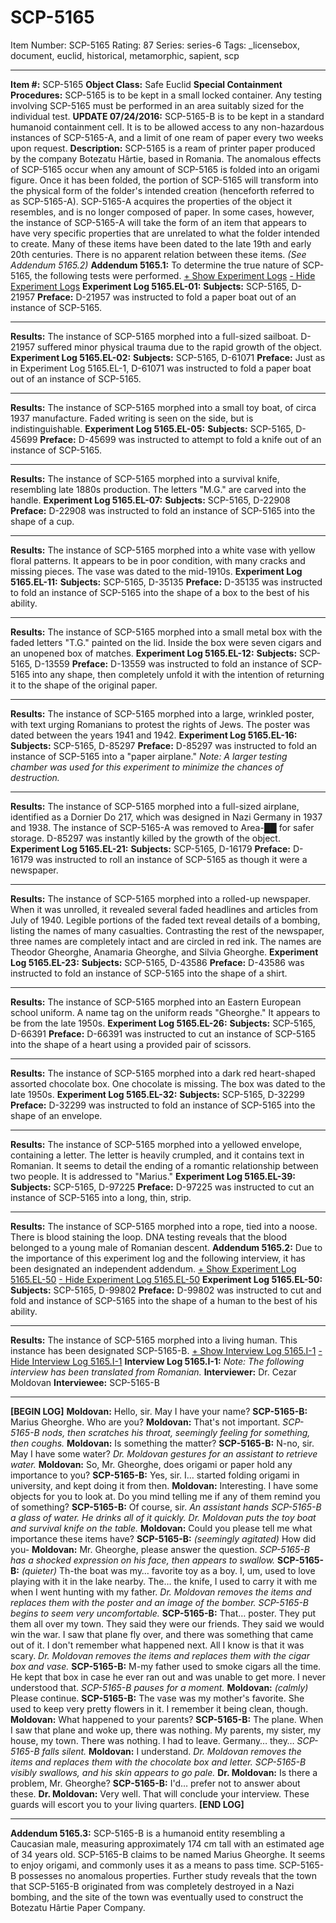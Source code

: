 # SCP-5165
Item Number: SCP-5165
Rating: 87
Series: series-6
Tags: _licensebox, document, euclid, historical, metamorphic, sapient, scp

---

**Item #:** SCP-5165
**Object Class:** Safe Euclid
**Special Containment Procedures:** SCP-5165 is to be kept in a small locked container. Any testing involving SCP-5165 must be performed in an area suitably sized for the individual test.
**UPDATE 07/24/2016:** SCP-5165-B is to be kept in a standard humanoid containment cell. It is to be allowed access to any non-hazardous instances of SCP-5165-A, and a limit of one ream of paper every two weeks upon request.
**Description:** SCP-5165 is a ream of printer paper produced by the company Botezatu Hârtie, based in Romania. The anomalous effects of SCP-5165 occur when any amount of SCP-5165 is folded into an origami figure. Once it has been folded, the portion of SCP-5165 will transform into the physical form of the folder's intended creation (henceforth referred to as SCP-5165-A). SCP-5165-A acquires the properties of the object it resembles, and is no longer composed of paper.
In some cases, however, the instance of SCP-5165-A will take the form of an item that appears to have very specific properties that are unrelated to what the folder intended to create. Many of these items have been dated to the late 19th and early 20th centuries. There is no apparent relation between these items. _(See Addendum 5165.2)_
**Addendum 5165.1:** To determine the true nature of SCP-5165, the following tests were performed.
[\+ Show Experiment Logs](javascript:;)
[\- Hide Experiment Logs](javascript:;)
**Experiment Log 5165.EL-01:**
**Subjects:** SCP-5165, D-21957
**Preface:** D-21957 was instructed to fold a paper boat out of an instance of SCP-5165.
* * *
**Results:** The instance of SCP-5165 morphed into a full-sized sailboat. D-21957 suffered minor physical trauma due to the rapid growth of the object.
**Experiment Log 5165.EL-02:**
**Subjects:** SCP-5165, D-61071
**Preface:** Just as in Experiment Log 5165.EL-1, D-61071 was instructed to fold a paper boat out of an instance of SCP-5165.
* * *
**Results:** The instance of SCP-5165 morphed into a small toy boat, of circa 1937 manufacture. Faded writing is seen on the side, but is indistinguishable.
**Experiment Log 5165.EL-05:**
**Subjects:** SCP-5165, D-45699
**Preface:** D-45699 was instructed to attempt to fold a knife out of an instance of SCP-5165.
* * *
**Results:** The instance of SCP-5165 morphed into a survival knife, resembling late 1880s production. The letters "M.G." are carved into the handle.
**Experiment Log 5165.EL-07:**
**Subjects:** SCP-5165, D-22908
**Preface:** D-22908 was instructed to fold an instance of SCP-5165 into the shape of a cup.
* * *
**Results:** The instance of SCP-5165 morphed into a white vase with yellow floral patterns. It appears to be in poor condition, with many cracks and missing pieces. The vase was dated to the mid-1910s.
**Experiment Log 5165.EL-11:**
**Subjects:** SCP-5165, D-35135
**Preface:** D-35135 was instructed to fold an instance of SCP-5165 into the shape of a box to the best of his ability.
* * *
**Results:** The instance of SCP-5165 morphed into a small metal box with the faded letters "T.G." painted on the lid. Inside the box were seven cigars and an unopened box of matches.
**Experiment Log 5165.EL-12:**
**Subjects:** SCP-5165, D-13559
**Preface:** D-13559 was instructed to fold an instance of SCP-5165 into any shape, then completely unfold it with the intention of returning it to the shape of the original paper.
* * *
**Results:** The instance of SCP-5165 morphed into a large, wrinkled poster, with text urging Romanians to protest the rights of Jews. The poster was dated between the years 1941 and 1942.
**Experiment Log 5165.EL-16:**
**Subjects:** SCP-5165, D-85297
**Preface:** D-85297 was instructed to fold an instance of SCP-5165 into a "paper airplane." _Note: A larger testing chamber was used for this experiment to minimize the chances of destruction._
* * *
**Results:** The instance of SCP-5165 morphed into a full-sized airplane, identified as a Dornier Do 217, which was designed in Nazi Germany in 1937 and 1938. The instance of SCP-5165-A was removed to Area-██ for safer storage. D-85297 was instantly killed by the growth of the object.
**Experiment Log 5165.EL-21:**
**Subjects:** SCP-5165, D-16179
**Preface:** D-16179 was instructed to roll an instance of SCP-5165 as though it were a newspaper.
* * *
**Results:** The instance of SCP-5165 morphed into a rolled-up newspaper. When it was unrolled, it revealed several faded headlines and articles from July of 1940. Legible portions of the faded text reveal details of a bombing, listing the names of many casualties. Contrasting the rest of the newspaper, three names are completely intact and are circled in red ink. The names are Theodor Gheorghe, Anamaria Gheorghe, and Silvia Gheorghe.
**Experiment Log 5165.EL-23:**
**Subjects:** SCP-5165, D-43586
**Preface:** D-43586 was instructed to fold an instance of SCP-5165 into the shape of a shirt.
* * *
**Results:** The instance of SCP-5165 morphed into an Eastern European school uniform. A name tag on the uniform reads "Gheorghe." It appears to be from the late 1950s.
**Experiment Log 5165.EL-26:**
**Subjects:** SCP-5165, D-66391
**Preface:** D-66391 was instructed to cut an instance of SCP-5165 into the shape of a heart using a provided pair of scissors.
* * *
**Results:** The instance of SCP-5165 morphed into a dark red heart-shaped assorted chocolate box. One chocolate is missing. The box was dated to the late 1950s.
**Experiment Log 5165.EL-32:**
**Subjects:** SCP-5165, D-32299
**Preface:** D-32299 was instructed to fold an instance of SCP-5165 into the shape of an envelope.
* * *
**Results:** The instance of SCP-5165 morphed into a yellowed envelope, containing a letter. The letter is heavily crumpled, and it contains text in Romanian. It seems to detail the ending of a romantic relationship between two people. It is addressed to "Marius."
**Experiment Log 5165.EL-39:**
**Subjects:** SCP-5165, D-97225
**Preface:** D-97225 was instructed to cut an instance of SCP-5165 into a long, thin, strip.
* * *
**Results:** The instance of SCP-5165 morphed into a rope, tied into a noose. There is blood staining the loop. DNA testing reveals that the blood belonged to a young male of Romanian descent.
**Addendum 5165.2:** Due to the importance of this experiment log and the following interview, it has been designated an independent addendum.
[\+ Show Experiment Log 5165.EL-50](javascript:;)
[\- Hide Experiment Log 5165.EL-50](javascript:;)
**Experiment Log 5165.EL-50:**
**Subjects:** SCP-5165, D-99802
**Preface:** D-99802 was instructed to cut and fold and instance of SCP-5165 into the shape of a human to the best of his ability.
* * *
**Results:** The instance of SCP-5165 morphed into a living human. This instance has been designated SCP-5165-B.
[\+ Show Interview Log 5165.I-1](javascript:;)
[\- Hide Interview Log 5165.I-1](javascript:;)
**Interview Log 5165.I-1:**
_Note: The following interview has been translated from Romanian._
**Interviewer:** Dr. Cezar Moldovan
**Interviewee:** SCP-5165-B
* * *
**[BEGIN LOG]**
**Moldovan:** Hello, sir. May I have your name?
**SCP-5165-B:** Marius Gheorghe. Who are you?
**Moldovan:** That's not important.
_SCP-5165-B nods, then scratches his throat, seemingly feeling for something, then coughs._
**Moldovan:** Is something the matter?
**SCP-5165-B:** N-no, sir. May I have some water?
_Dr. Moldovan gestures for an assistant to retrieve water._
**Moldovan:** So, Mr. Gheorghe, does origami or paper hold any importance to you?
**SCP-5165-B:** Yes, sir. I… started folding origami in university, and kept doing it from then.
**Moldovan:** Interesting. I have some objects for you to look at. Do you mind telling me if any of them remind you of something?
**SCP-5165-B:** Of course, sir.
_An assistant hands SCP-5165-B a glass of water. He drinks all of it quickly._
_Dr. Moldovan puts the toy boat and survival knife on the table._
**Moldovan:** Could you please tell me what importance these items have?
**SCP-5165-B:** _(seemingly agitated)_ How did you-
**Moldovan:** Mr. Gheorghe, please answer the question.
_SCP-5165-B has a shocked expression on his face, then appears to swallow._
**SCP-5165-B:** _(quieter)_ Th-the boat was my… favorite toy as a boy. I, um, used to love playing with it in the lake nearby. The… the knife, I used to carry it with me when I went hunting with my father.
_Dr. Moldovan removes the items and replaces them with the poster and an image of the bomber. SCP-5165-B begins to seem very uncomfortable._
**SCP-5165-B:** That… poster. They put them all over my town. They said they were our friends. They said we would win the war. I saw that plane fly over, and there was something that came out of it. I don't remember what happened next. All I know is that it was scary.
_Dr. Moldovan removes the items and replaces them with the cigar box and vase._
**SCP-5165-B:** M-my father used to smoke cigars all the time. He kept that box in case he ever ran out and was unable to get more. I never understood that.
_SCP-5165-B pauses for a moment._
**Moldovan:** _(calmly)_ Please continue.
**SCP-5165-B:** The vase was my mother's favorite. She used to keep very pretty flowers in it. I remember it being clean, though.
**Moldovan:** What happened to your parents?
**SCP-5165-B:** The plane. When I saw that plane and woke up, there was nothing. My parents, my sister, my house, my town. There was nothing. I had to leave. Germany… they…
_SCP-5165-B falls silent._
**Moldovan:** I understand.
_Dr. Moldovan removes the items and replaces them with the chocolate box and letter._
_SCP-5165-B visibly swallows, and his skin appears to go pale._
**Dr. Moldovan:** Is there a problem, Mr. Gheorghe?
**SCP-5165-B:** I'd… prefer not to answer about these.
**Dr. Moldovan:** Very well. That will conclude your interview. These guards will escort you to your living quarters.
**[END LOG]**
* * *
**Addendum 5165.3:** SCP-5165-B is a humanoid entity resembling a Caucasian male, measuring approximately 174 cm tall with an estimated age of 34 years old. SCP-5165-B claims to be named Marius Gheorghe. It seems to enjoy origami, and commonly uses it as a means to pass time. SCP-5165-B possesses no anomalous properties.
Further study reveals that the town that SCP-5165-B originated from was completely destroyed in a Nazi bombing, and the site of the town was eventually used to construct the Botezatu Hârtie Paper Company.